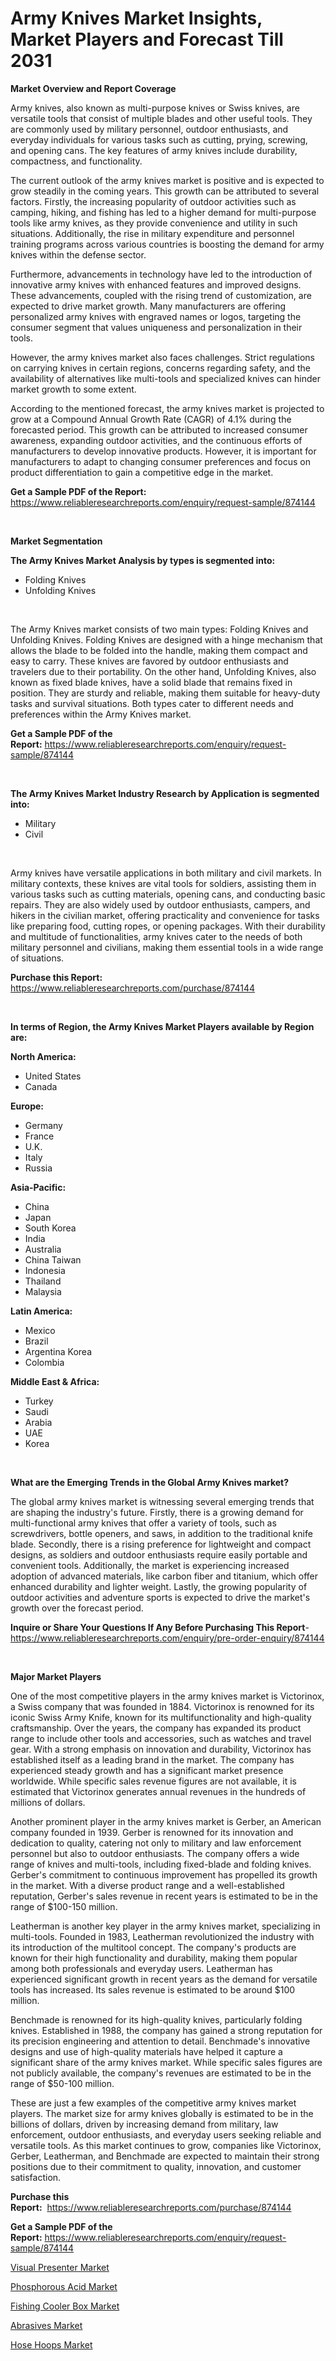 <p><h1>Army Knives Market Insights, Market Players and Forecast Till 2031</h1></p><p><strong>Market Overview and Report Coverage</strong></p>
<p><p>Army knives, also known as multi-purpose knives or Swiss knives, are versatile tools that consist of multiple blades and other useful tools. They are commonly used by military personnel, outdoor enthusiasts, and everyday individuals for various tasks such as cutting, prying, screwing, and opening cans. The key features of army knives include durability, compactness, and functionality.</p><p>The current outlook of the army knives market is positive and is expected to grow steadily in the coming years. This growth can be attributed to several factors. Firstly, the increasing popularity of outdoor activities such as camping, hiking, and fishing has led to a higher demand for multi-purpose tools like army knives, as they provide convenience and utility in such situations. Additionally, the rise in military expenditure and personnel training programs across various countries is boosting the demand for army knives within the defense sector.</p><p>Furthermore, advancements in technology have led to the introduction of innovative army knives with enhanced features and improved designs. These advancements, coupled with the rising trend of customization, are expected to drive market growth. Many manufacturers are offering personalized army knives with engraved names or logos, targeting the consumer segment that values uniqueness and personalization in their tools.</p><p>However, the army knives market also faces challenges. Strict regulations on carrying knives in certain regions, concerns regarding safety, and the availability of alternatives like multi-tools and specialized knives can hinder market growth to some extent.</p><p>According to the mentioned forecast, the army knives market is projected to grow at a Compound Annual Growth Rate (CAGR) of 4.1% during the forecasted period. This growth can be attributed to increased consumer awareness, expanding outdoor activities, and the continuous efforts of manufacturers to develop innovative products. However, it is important for manufacturers to adapt to changing consumer preferences and focus on product differentiation to gain a competitive edge in the market.</p></p>
<p><strong>Get a Sample PDF of the Report:</strong> <a href="https://www.reliableresearchreports.com/enquiry/request-sample/874144">https://www.reliableresearchreports.com/enquiry/request-sample/874144</a></p>
<p>&nbsp;</p>
<p><strong>Market Segmentation</strong></p>
<p><strong>The Army Knives Market Analysis by types is segmented into:</strong></p>
<p><ul><li>Folding Knives</li><li>Unfolding Knives</li></ul></p>
<p>&nbsp;</p>
<p><p>The Army Knives market consists of two main types: Folding Knives and Unfolding Knives. Folding Knives are designed with a hinge mechanism that allows the blade to be folded into the handle, making them compact and easy to carry. These knives are favored by outdoor enthusiasts and travelers due to their portability. On the other hand, Unfolding Knives, also known as fixed blade knives, have a solid blade that remains fixed in position. They are sturdy and reliable, making them suitable for heavy-duty tasks and survival situations. Both types cater to different needs and preferences within the Army Knives market.</p></p>
<p><strong>Get a Sample PDF of the Report:</strong>&nbsp;<a href="https://www.reliableresearchreports.com/enquiry/request-sample/874144">https://www.reliableresearchreports.com/enquiry/request-sample/874144</a></p>
<p>&nbsp;</p>
<p><strong>The Army Knives Market Industry Research by Application is segmented into:</strong></p>
<p><ul><li>Military</li><li>Civil</li></ul></p>
<p>&nbsp;</p>
<p><p>Army knives have versatile applications in both military and civil markets. In military contexts, these knives are vital tools for soldiers, assisting them in various tasks such as cutting materials, opening cans, and conducting basic repairs. They are also widely used by outdoor enthusiasts, campers, and hikers in the civilian market, offering practicality and convenience for tasks like preparing food, cutting ropes, or opening packages. With their durability and multitude of functionalities, army knives cater to the needs of both military personnel and civilians, making them essential tools in a wide range of situations.</p></p>
<p><strong>Purchase this Report:</strong>&nbsp; <a href="https://www.reliableresearchreports.com/purchase/874144">https://www.reliableresearchreports.com/purchase/874144</a></p>
<p>&nbsp;</p>
<p><strong>In terms of Region, the Army Knives Market Players available by Region are:</strong></p>
<p>
    <p> <strong> North America: </strong>
        <ul>
            <li>United States</li>
            <li>Canada</li>
        </ul>
        </p> 
    <p> <strong> Europe: </strong>
        <ul>
            <li>Germany</li>
            <li>France</li>
            <li>U.K.</li>
            <li>Italy</li>
            <li>Russia</li>
        </ul>
        </p> 
    <p> <strong> Asia-Pacific: </strong>
        <ul>
            <li>China</li>
            <li>Japan</li>
            <li>South Korea</li>
            <li>India</li>
            <li>Australia</li>
            <li>China Taiwan</li>
            <li>Indonesia</li>
            <li>Thailand</li>
            <li>Malaysia</li>
        </ul>
        </p> 
    <p> <strong> Latin America: </strong>
        <ul>
            <li>Mexico</li>
            <li>Brazil</li>
            <li>Argentina Korea</li>
            <li>Colombia</li>
        </ul>
        </p> 
    <p> <strong> Middle East & Africa: </strong>
        <ul>
            <li>Turkey</li>
            <li>Saudi</li>
            <li>Arabia</li>
            <li>UAE</li>
            <li>Korea</li>
        </ul>
    </p>
    </p>
<p>&nbsp;</p>
<p><strong>What are the Emerging Trends in the Global Army Knives market?</strong></p>
<p><p>The global army knives market is witnessing several emerging trends that are shaping the industry's future. Firstly, there is a growing demand for multi-functional army knives that offer a variety of tools, such as screwdrivers, bottle openers, and saws, in addition to the traditional knife blade. Secondly, there is a rising preference for lightweight and compact designs, as soldiers and outdoor enthusiasts require easily portable and convenient tools. Additionally, the market is experiencing increased adoption of advanced materials, like carbon fiber and titanium, which offer enhanced durability and lighter weight. Lastly, the growing popularity of outdoor activities and adventure sports is expected to drive the market's growth over the forecast period.</p></p>
<p><strong>Inquire or Share Your Questions If Any Before Purchasing This Report</strong>- <a href="https://www.reliableresearchreports.com/enquiry/pre-order-enquiry/874144">https://www.reliableresearchreports.com/enquiry/pre-order-enquiry/874144</a></p>
<p>&nbsp;</p>
<p><strong>Major Market Players</strong></p>
<p><p>One of the most competitive players in the army knives market is Victorinox, a Swiss company that was founded in 1884. Victorinox is renowned for its iconic Swiss Army Knife, known for its multifunctionality and high-quality craftsmanship. Over the years, the company has expanded its product range to include other tools and accessories, such as watches and travel gear. With a strong emphasis on innovation and durability, Victorinox has established itself as a leading brand in the market. The company has experienced steady growth and has a significant market presence worldwide. While specific sales revenue figures are not available, it is estimated that Victorinox generates annual revenues in the hundreds of millions of dollars.</p><p>Another prominent player in the army knives market is Gerber, an American company founded in 1939. Gerber is renowned for its innovation and dedication to quality, catering not only to military and law enforcement personnel but also to outdoor enthusiasts. The company offers a wide range of knives and multi-tools, including fixed-blade and folding knives. Gerber's commitment to continuous improvement has propelled its growth in the market. With a diverse product range and a well-established reputation, Gerber's sales revenue in recent years is estimated to be in the range of $100-150 million.</p><p>Leatherman is another key player in the army knives market, specializing in multi-tools. Founded in 1983, Leatherman revolutionized the industry with its introduction of the multitool concept. The company's products are known for their high functionality and durability, making them popular among both professionals and everyday users. Leatherman has experienced significant growth in recent years as the demand for versatile tools has increased. Its sales revenue is estimated to be around $100 million.</p><p>Benchmade is renowned for its high-quality knives, particularly folding knives. Established in 1988, the company has gained a strong reputation for its precision engineering and attention to detail. Benchmade's innovative designs and use of high-quality materials have helped it capture a significant share of the army knives market. While specific sales figures are not publicly available, the company's revenues are estimated to be in the range of $50-100 million.</p><p>These are just a few examples of the competitive army knives market players. The market size for army knives globally is estimated to be in the billions of dollars, driven by increasing demand from military, law enforcement, outdoor enthusiasts, and everyday users seeking reliable and versatile tools. As this market continues to grow, companies like Victorinox, Gerber, Leatherman, and Benchmade are expected to maintain their strong positions due to their commitment to quality, innovation, and customer satisfaction.</p></p>
<p><strong>Purchase this Report:</strong>&nbsp;&nbsp;<a href="https://www.reliableresearchreports.com/purchase/874144">https://www.reliableresearchreports.com/purchase/874144</a></p>
<p></p>
<p><strong>Get a Sample PDF of the Report:</strong>&nbsp;<a href="https://www.reliableresearchreports.com/enquiry/request-sample/874144">https://www.reliableresearchreports.com/enquiry/request-sample/874144</a></p>
<p><p><a href="https://github.com/kosella/Market-Research-Report-List-1/blob/main/visual-presenter-market.md">Visual Presenter Market</a></p><p><a href="https://www.linkedin.com/pulse/decoding-phosphorous-acid-market-deep-dive-latest-trends-351be/">Phosphorous Acid Market</a></p><p><a href="https://github.com/redneck06/Market-Research-Report-List-1/blob/main/fishing-cooler-box-market.md">Fishing Cooler Box Market</a></p><p><a href="https://www.linkedin.com/pulse/abrasives-market-challenges-opportunities-growth-drivers-jhdge/">Abrasives Market</a></p><p><a href="https://www.linkedin.com/pulse/hose-hoops-market-research-report-unlocks-analysis-financial-wiaxe/">Hose Hoops Market</a></p></p>
